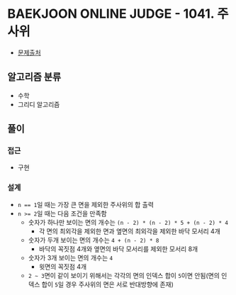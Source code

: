 # BAEKJOON ONLINE JUDGE - 1041. 주사위

- [문제출처](https://www.acmicpc.net/problem/1041 '1041. 주사위')

## 알고리즘 분류

- 수학
- 그리디 알고리즘

## 풀이

### 접근

- 구현

### 설계

- `n == 1`일 때는 가장 큰 면을 제외한 주사위의 합 출력
- `n >= 2`일 때는 다음 조건을 만족함
  - 숫자가 하나만 보이는 면의 개수는 `(n - 2) * (n - 2) * 5 + (n - 2) * 4`
    - 각 면의 최외각을 제외한 면과 옆면의 최외각을 제외한 바닥 모서리 4개
  - 숫자가 두개 보이는 면의 개수는 `4 + (n - 2) * 8`
    - 바닥의 꼭짓점 4개와 옆면의 바닥 모서리를 제외한 모서리 8개
  - 숫자가 3개 보이는 면의 개수는 `4`
    - 윗면의 꼭짓점 4개
  - `2 ~ 3`면이 같이 보이기 위해서는 각각의 면의 인덱스 합이 `5`이면 안됨(면의 인덱스 합이 `5`일 경우 주사위의 면은 서로 반대방향에 존재)
